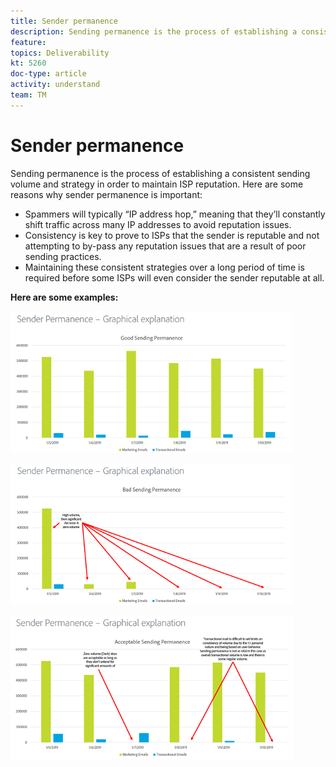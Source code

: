 ```yaml
---
title: Sender permanence
description: Sending permanence is the process of establishing a consistent sending volume and strategy in order to maintain ISP reputation.
feature: 
topics: Deliverability
kt: 5260
doc-type: article
activity: understand
team: TM
---
```


# Sender permanence

Sending permanence is the process of establishing a consistent sending volume and strategy in order to maintain ISP reputation. Here are some reasons why sender permanence is important:

* Spammers will typically “IP address hop,” meaning that they’ll constantly shift traffic across many IP addresses to avoid reputation issues.
* Consistency is key to prove to ISPs that the sender is reputable and not attempting to by-pass any reputation issues that are a result of poor sending practices.
* Maintaining these consistent strategies over a long period of time is required before some ISPs will even consider the sender reputable at all.

**Here are some examples:**

![Good sending permanence](assets/good-sending-permanence.png)

![Bad sending permanence](assets/bad-sending-permanence.png)

![Acceptable sending permanence](assets/acceptable-sending-permanence.png)
